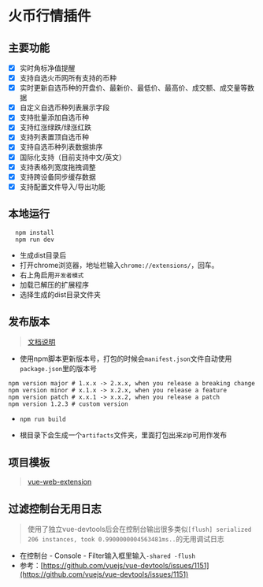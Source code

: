 # 火币行情插件

## 主要功能

- [x] 实时角标净值提醒
- [x] 支持自选火币网所有支持的币种
- [x] 实时更新自选币种的开盘价、最新价、最低价、最高价、成交额、成交量等数据
- [x] 自定义自选币种列表展示字段
- [x] 支持批量添加自选币种
- [x] 支持红涨绿跌/绿涨红跌
- [x] 支持列表置顶自选币种
- [x] 支持自选币种列表数据排序
- [x] 国际化支持（目前支持中文/英文）
- [x] 支持表格列宽度拖拽调整
- [x] 支持跨设备同步缓存数据
- [x] 支持配置文件导入/导出功能

## 本地运行

```shell
  npm install
  npm run dev
```

- 生成dist目录后
- 打开chrome浏览器，地址栏输入```chrome://extensions/```，回车。
- 右上角启用```开发者模式```
- 加载已解压的扩展程序
- 选择生成的dist目录文件夹


## 发布版本

> [文档说明](https://vue-web-extension.netlify.app/intro/production-workflow.html#handle-extension-version)

- 使用npm脚本更新版本号，打包的时候会```manifest.json```文件自动使用```package.json```里的版本号

```shell
npm version major # 1.x.x -> 2.x.x, when you release a breaking change
npm version minor # x.1.x -> x.2.x, when you release a feature
npm version patch # x.x.1 -> x.x.2, when you release a patch
npm version 1.2.3 # custom version
```

- ```npm run build```

- 根目录下会生成一个```artifacts```文件夹，里面打包出来zip可用作发布

## 项目模板

> [vue-web-extension](https://vue-web-extension.netlify.app/)

## 过滤控制台无用日志
> 使用了独立vue-devtools后会在控制台输出很多类似```[flush] serialized 206 instances, took 0.9900000004563481ms..```的无用调试日志

- 在控制台 - Console - Filter输入框里输入```-shared -flush```
- 参考：[https://github.com/vuejs/vue-devtools/issues/1151](https://github.com/vuejs/vue-devtools/issues/1151)


